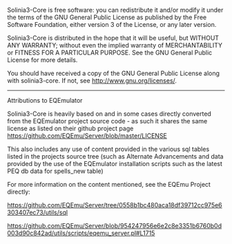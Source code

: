 Solinia3-Core is free software: you can redistribute it and/or modify
it under the terms of the GNU General Public License as published by
the Free Software Foundation, either version 3 of the License, or
any later version.

Solinia3-Core is distributed in the hope that it will be useful,
but WITHOUT ANY WARRANTY; without even the implied warranty of
MERCHANTABILITY or FITNESS FOR A PARTICULAR PURPOSE.  See the
GNU General Public License for more details.

You should have received a copy of the GNU General Public License
along with solinia3-core.  If not, see <http://www.gnu.org/licenses/>.

-------------------------------------------------------------------

Attributions to EQEmulator

Solinia3-Core is heavily based on and in some cases directly converted from the 
EQEmulator project source code - as such it shares the same license as listed on 
their github project page https://github.com/EQEmu/Server/blob/master/LICENSE

This also includes any use of content provided in the various sql tables listed
in the projects source tree (such as Alternate Advancements and data provided by
the use of the EQEmulator installation scripts such as the latest PEQ db data for 
spells_new table)

For more information on the content mentioned, see the EQEmu Project directly:

https://github.com/EQEmu/Server/tree/0558b1bc480aca18df39712cc975e6303407ec73/utils/sql

https://github.com/EQEmu/Server/blob/954247956e6e2c8e3351b6760b0d003d90c842ad/utils/scripts/eqemu_server.pl#L1715
